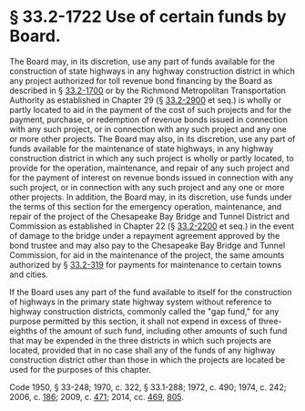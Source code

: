 # § 33.2-1722 Use of certain funds by Board.

<p>The Board may, in its discretion, use any part of funds available for the construction of state highways in any highway construction district in which any project authorized for toll revenue bond financing by the Board as described in § <a href='http://law.lis.virginia.gov/vacode/33.2-1700/'>33.2-1700</a> or by the Richmond Metropolitan Transportation Authority as established in Chapter 29 (§ <a href='http://law.lis.virginia.gov/vacode/33.2-2900/'>33.2-2900</a> et seq.) is wholly or partly located to aid in the payment of the cost of such projects and for the payment, purchase, or redemption of revenue bonds issued in connection with any such project, or in connection with any such project and any one or more other projects. The Board may also, in its discretion, use any part of funds available for the maintenance of state highways, in any highway construction district in which any such project is wholly or partly located, to provide for the operation, maintenance, and repair of any such project and for the payment of interest on revenue bonds issued in connection with any such project, or in connection with any such project and any one or more other projects. In addition, the Board may, in its discretion, use funds under the terms of this section for the emergency operation, maintenance, and repair of the project of the Chesapeake Bay Bridge and Tunnel District and Commission as established in Chapter 22 (§ <a href='http://law.lis.virginia.gov/vacode/33.2-2200/'>33.2-2200</a> et seq.) in the event of damage to the bridge under a repayment agreement approved by the bond trustee and may also pay to the Chesapeake Bay Bridge and Tunnel Commission, for aid in the maintenance of the project, the same amounts authorized by § <a href='http://law.lis.virginia.gov/vacode/33.2-319/'>33.2-319</a> for payments for maintenance to certain towns and cities.</p><p>If the Board uses any part of the fund available to itself for the construction of highways in the primary state highway system without reference to highway construction districts, commonly called the "gap fund," for any purpose permitted by this section, it shall not expend in excess of three-eighths of the amount of such fund, including other amounts of such fund that may be expended in the three districts in which such projects are located, provided that in no case shall any of the funds of any highway construction district other than those in which the projects are located be used for the purposes of this chapter.</p><p>Code 1950, § 33-248; 1970, c. 322, § 33.1-288; 1972, c. 490; 1974, c. 242; 2006, c. <a href='http://lis.virginia.gov/cgi-bin/legp604.exe?061+ful+CHAP0186'>186</a>; 2009, c. <a href='http://lis.virginia.gov/cgi-bin/legp604.exe?091+ful+CHAP0471'>471</a>; 2014, cc. <a href='http://lis.virginia.gov/cgi-bin/legp604.exe?141+ful+CHAP0469'>469</a>, <a href='http://lis.virginia.gov/cgi-bin/legp604.exe?141+ful+CHAP0805'>805</a>.</p>
